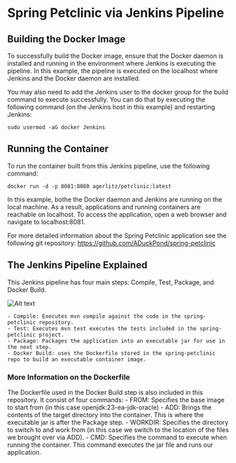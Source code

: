 # Spring Petclinic via Jenkins Pipeline

## Building the Docker Image

To successfully build the Docker image, ensure that the Docker daemon is installed and running in the environment where Jenkins is executing the pipeline. In this example, the pipeline is executed on the localhost where Jenkins and the Docker daemon are installed.

You may also need to add the Jenkins user to the docker group for the build command to execute successfully. You can do that by executing the following command (on the Jenkins host in this example) and restarting Jenkins:

```sudo usermod -aG docker Jenkins```

## Running the Container

To run the container built from this Jenkins pipeline, use the following command:

```docker run -d -p 8081:8080 agerlitz/petclinic:latest```

In this example, bothe the Docker daemon and Jenkins are running on the local machine. As a result, applications and running containers are reachable on localhost. To access the application, open a web browser and navigate to localhost:8081.

For more detailed information about the Spring Petclinic application see the following git repository:
<https://github.com/ADuckPond/spring-petclinic>

## The Jenkins Pipeline Explained

This Jenkins pipeline has four main steps: Compile, Test, Package, and Docker Build.

![Alt text](./jenkinsPipeline.jpg)

    - Compile: Executes mvn compile against the code in the spring-petclinic repository.
    - Test: Executes mvn test executes the tests included in the spring-petclinic project.
    - Package: Packages the application into an executable jar for use in the next step.
    - Docker Build: uses the Dockerfile stored in the spring-petclinic repo to build an executable container image.

### More Information on the Dockerfile

The Dockerfile used in the Docker Build step is also included in this repository. It consist of four commands:
    - FROM: Specifies the base image to start from (in this case openjdk:23-ea-jdk-oracle) 
    - ADD: Brings the contents of the target directory into the container. This is where the executable jar is after the Package step.
    - WORKDIR: Specifies the directory to switch to and work from (in this case we switch to the location of the files we brought over via ADD).
    - CMD: Specifies the command to execute when running the container. This command executes the jar file and runs our application.